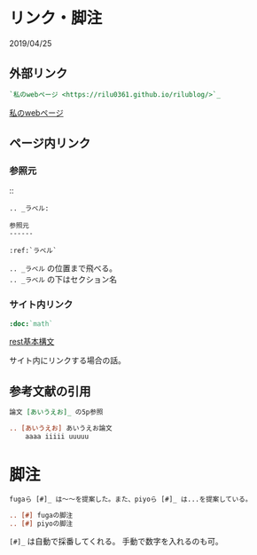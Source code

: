 # リンク・脚注
2019/04/25

## 外部リンク

```rest
`私のwebページ <https://rilu0361.github.io/rilublog/>`_
```

[私のwebページ](https://rilu0361.github.io/rilublog/)


## ページ内リンク

### 参照元

::

    .. _ラベル:

    参照元
    ------

    :ref:`ラベル` 

`.. _ラベル` の位置まで飛べる。  
`.. _ラベル` の下はセクション名

### サイト内リンク

```rest
:doc:`math`
```

[rest基本構文](fund.md)

サイト内にリンクする場合の話。

## 参考文献の引用

```rest
論文 [あいうえお]_ の5p参照

.. [あいうえお] あいうえお論文
    aaaa iiiii uuuuu
```

脚注
====
```rest
fugaら [#]_ は〜〜を提案した。また、piyoら [#]_ は...を提案している。

.. [#] fugaの脚注
.. [#] piyoの脚注
```

``[#]_`` は自動で採番してくれる。
手動で数字を入れるのも可。
